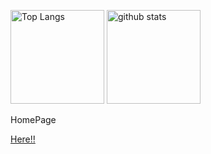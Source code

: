 <p align="left"> 
  <img alt="Top Langs" height="150px" src="https://github-readme-stats.vercel.app/api/top-langs/?username=sunshine-724&layout=compact&show_icons=true&theme=onedark" />
  <img alt="github stats" height="150px" src="https://github-readme-stats.vercel.app/api?username=sunshine-724&theme=onedark&show_icons=ture" />
</p>
<p>HomePage</p>
<a href = "https://sunshine-724.github.io/index-jp.html">Here!!</a>

